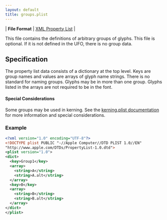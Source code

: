 ```yaml
---
layout: default
title: groups.plist
---
```


| **File Format** | [XML Property List](http://www.apple.com/DTDs/PropertyList-1.0.dtd) |

This file contains the definitions of arbitrary groups of glyphs. This file is optional. If it is not defined in the UFO, there is no group data.

## Specification

The property list data consists of a dictionary at the top level. Keys are group names and values are arrays of glyph name strings. There is no standard for naming groups. Glyphs may be in more than one group. Glyphs listed in the arrays are not required to be in the font.

#### Special Considerations

Some groups may be used in kerning. See the [kerning.plist documentation] for more information and special considerations.

### Example

```xml
<?xml version="1.0" encoding="UTF-8"?>
<!DOCTYPE plist PUBLIC "-//Apple Computer//DTD PLIST 1.0//EN"
"http://www.apple.com/DTDs/PropertyList-1.0.dtd">
<plist version="1.0">
<dict>
  <key>Group1</key>
  <array>
    <string>A</string>
    <string>A.alt</string>
  </array>
  <key>B</key>
  <array>
    <string>B</string>
    <string>B.alt</string>
  </array>
</dict>
</plist>
```

  [kerning.plist documentation]: ../kerning.plist
